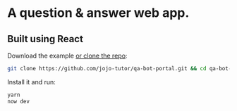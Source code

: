 # A question & answer web app.

## Built using React

Download the example [or clone the repo](https://github.com/jojo-tutor/qa-bot-portal.git):

```sh
git clone https://github.com/jojo-tutor/qa-bot-portal.git && cd qa-bot-portal
```

Install it and run:

```sh
yarn
now dev
```
